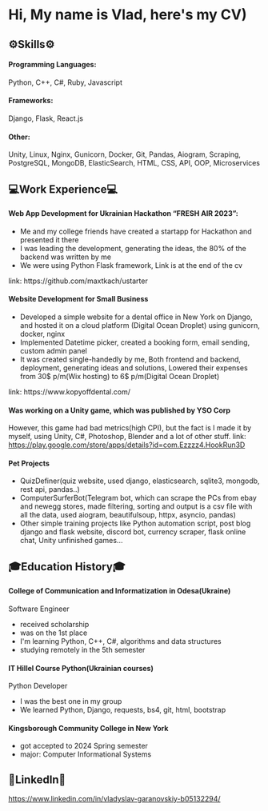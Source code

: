 # Hi, My name is Vlad, here's my CV)

## ⚙️Skills⚙️

#### Programming Languages: 
Python, C++, C#, Ruby, Javascript

#### Frameworks:
Django, Flask, React.js

#### Other:
Unity, Linux, Nginx, Gunicorn, Docker, Git, Pandas, Aiogram, Scraping, PostgreSQL, MongoDB, ElasticSearch, HTML, CSS, API, OOP, Microservices

## 💻Work Experience💻

#### Web App Development for Ukrainian Hackathon “FRESH AIR 2023”:
  <ul>
    <li>Me and my college friends have created a startapp for Hackathon and presented it there</li>
    <li>I was leading the development, generating the ideas, the 80% of the backend was written by me</li>
    <li>We were using Python Flask framework, Link is at the end of the cv</li>
  </ul>
  link: https://github.com/maxtkach/ustarter
  
#### Website Development for Small Business
  <ul>
    <li>Developed a simple website for a dental office in New York on Django, and hosted it on a cloud platform (Digital Ocean Droplet) using gunicorn, docker, nginx</li>
    <li>Implemented Datetime picker, created a booking form, email sending, custom admin panel</li>
    <li>It was created single-handedly by me, Both frontend and backend, deployment, generating ideas and solutions, Lowered their expenses from 30$ p/m(Wix hosting) to 6$ p/m(Digital Ocean Droplet)</li>
  </ul>
  link: https://www.kopyoffdental.com/
  
#### Was working on a Unity game, which was published by YSO Corp
  However, this game had bad metrics(high CPI), but the fact is I made it by myself, using Unity, C#, Photoshop, Blender and a lot of other stuff. 
  link: https://play.google.com/store/apps/details?id=com.Ezzzz4.HookRun3D
  
#### Pet Projects
  <ul>
    <li>QuizDefiner(quiz website, used django, elasticsearch, sqlite3, mongodb, rest api, pandas..) </li>
    <li>ComputerSurferBot(Telegram bot, which can scrape the PCs from ebay and newegg stores, made filtering, sorting and output is a csv file with all the data, used aiogram, beautifulsoup, httpx, asyncio, pandas)</li>
    <li>Other simple training projects like Python automation script, post blog django and flask website, discord bot, currency scraper, flask online chat, Unity unfinished games...</li>
  </ul>

## 🎓Education History🎓

#### College of Communication and Informatization in Odesa(Ukraine)
Software Engineer
<ul>
    <li>received scholarship</li>
    <li>was on the 1st place</li>
    <li>I'm learning Python, C++, C#, algorithms and data structures</li>
    <li>studying remotely in the 5th semester</li>
</ul>

#### IT Hillel Course Python(Ukrainian courses)
Python Developer
<ul>
    <li>I was the best one in my group</li>
    <li>We learned Python, Django, requests, bs4, git, html, bootstrap</li>
</ul>

#### Kingsborough Community College in New York
<ul>
    <li>got accepted to 2024 Spring semester</li>
    <li>major: Computer Informational Systems</li>
</ul>

## 📎LinkedIn📎

https://www.linkedin.com/in/vladyslav-garanovskiy-b05132294/
  
